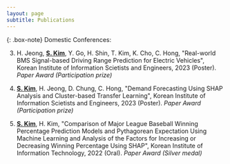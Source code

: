 ```yaml
---
layout: page
subtitle: Publications
---
```


{: .box-note}
Domestic Conferences:

3. H. Jeong, <u><b>S. Kim</b></u>, Y. Go, H. Shin, T. Kim, K. Cho, C. Hong, "Real-world BMS Signal-based Driving Range Prediction for Electric Vehicles", Korean Institute of Information Scietists and Engineers, 2023 (Poster). _Paper Award (Participation prize)_

2. <u><b>S. Kim</b></u>, H. Jeong, D. Chung, C. Hong, "Demand Forecasting Using SHAP Analysis and Cluster-based Transfer Learning", Korean Institute of Information Scietists and Engineers, 2023 (Poster). _Paper Award (Participation prize)_

1. <u><b>S. Kim</b></u>, H. Kim, "Comparison of Major League Baseball Winning Percentage Prediction Models and Pythagorean Expectation Using Machine Learning and Analysis of the Factors for Increasing or Decreasing Winning Percentage Using SHAP", Korean Institute of Information Technology, 2022 (Oral). _Paper Award (Silver medal)_